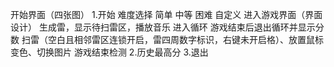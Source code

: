 开始界面（四张图）
1.开始
难度选择
	简单 中等 困难 自定义
		进入游戏界面（界面设计）
			生成雷，显示待扫雷区，播放音乐
				进入循环 游戏结束后退出循环并显示分数
				扫雷（空白且相邻雷区连锁开启，雷四周数字标识，右键未开启格）、放置鼠标变色、切换图片
				游戏结束检测
2.历史最高分
3.退出
